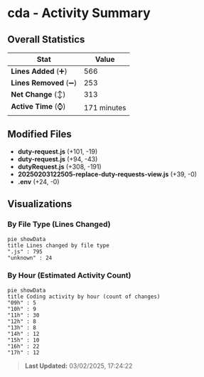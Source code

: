 # cda - Activity Summary 

## Overall Statistics

| Stat                   | Value                                                             |
| ---------------------- | ----------------------------------------------------------------- |
| **Lines Added** (➕)   | 566                                          |
| **Lines Removed** (➖) | 253                                        |
| **Net Change** (↕)    | 313                |
| **Active Time** (⌚)   | 171 minutes |


## Modified Files
- **duty-request.js** (+101, -19)
- **duty-request.js** (+94, -43)
- **dutyRequest.js** (+308, -191)
- **20250203122505-replace-duty-requests-view.js** (+39, -0)
- **.env** (+24, -0)

## Visualizations

### By File Type (Lines Changed)

```mermaid
pie showData
title Lines changed by file type
".js" : 795
"unknown" : 24
```

### By Hour (Estimated Activity Count)

```mermaid
pie showData
title Coding activity by hour (count of changes)
"09h" : 5
"10h" : 9
"11h" : 30
"12h" : 8
"13h" : 8
"14h" : 12
"15h" : 10
"16h" : 22
"17h" : 12
```


> **Last Updated:** 03/02/2025, 17:24:22